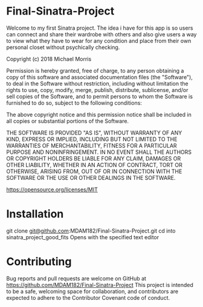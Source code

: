 # Final-Sinatra-Project

Welcome to my first Sinatra project. The idea i have for this app is so users can connect and share their wardrobe with others and also give users a way to view what they have to wear for any condition and place from their own personal closet without psychically checking.

Copyright (c) 2018 Michael Morris

Permission is hereby granted, free of charge, to any person obtaining a copy of this software and associated documentation files (the "Software"), to deal in the Software without restriction, including without limitation the rights to use, copy, modify, merge, publish, distribute, sublicense, and/or sell copies of the Software, and to permit persons to whom the Software is furnished to do so, subject to the following conditions:

The above copyright notice and this permission notice shall be included in all copies or substantial portions of the Software.

THE SOFTWARE IS PROVIDED "AS IS", WITHOUT WARRANTY OF ANY KIND, EXPRESS OR IMPLIED, INCLUDING BUT NOT LIMITED TO THE WARRANTIES OF MERCHANTABILITY, FITNESS FOR A PARTICULAR PURPOSE AND NONINFRINGEMENT. IN NO EVENT SHALL THE AUTHORS OR COPYRIGHT HOLDERS BE LIABLE FOR ANY CLAIM, DAMAGES OR OTHER LIABILITY, WHETHER IN AN ACTION OF CONTRACT, TORT OR OTHERWISE, ARISING FROM, OUT OF OR IN CONNECTION WITH THE SOFTWARE OR THE USE OR OTHER DEALINGS IN THE SOFTWARE.

https://opensource.org/licenses/MIT

# Installation

git clone git@github.com:MDAM182/Final-Sinatra-Project.git
cd into sinatra_project_good_fits
Opens with the specified text editor


# Contributing
Bug reports and pull requests are welcome on GitHub at https://github.com/MDAM182/Final-Sinatra-Project This project is intended to be a safe, welcoming space for collaboration, and contributors are expected to adhere to the Contributor Covenant code of conduct.
